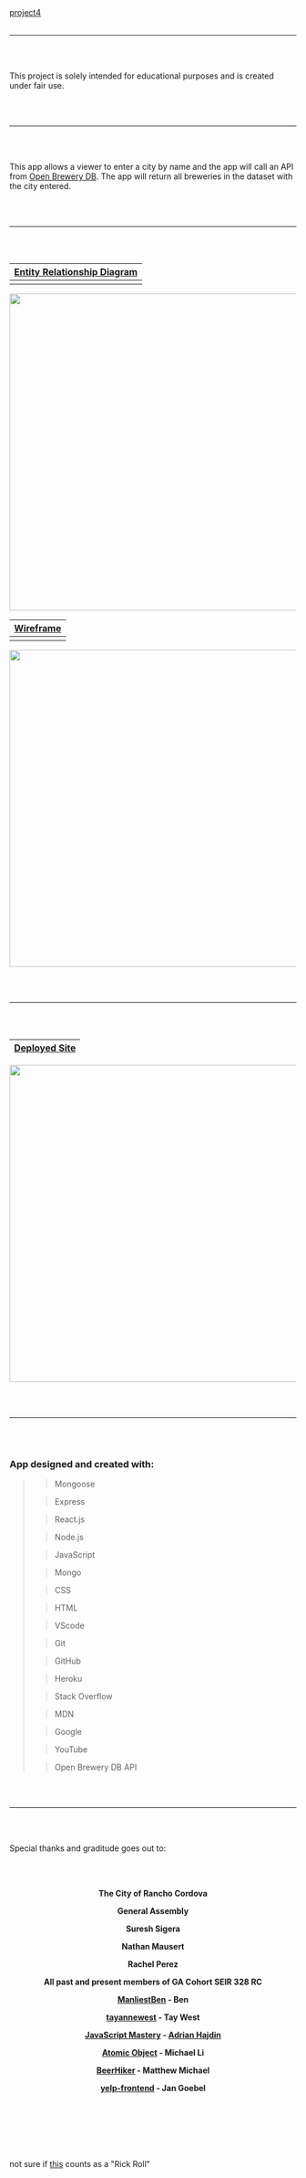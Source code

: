<br></br>
[project4](https://sei-project4.herokuapp.com/)
<br></br>
<hr></hr>
<br></br>

This project is solely intended for educational purposes and is created under fair use.

<br></br>
<hr></hr>
<br></br>

This app allows a viewer to enter a city by name and the app will call an API from [Open Brewery DB](https://www.openbrewerydb.org/). The app will return all breweries in the dataset with the city entered.

<br></br>
<hr></hr>
<br></br>

| [Entity Relationship Diagram](https://lucid.app/lucidchart/0fc90dac-68fe-4d7f-a46b-9305917570da/edit?viewport_loc=-353%2C-177%2C2512%2C1336%2C0_0&invitationId=inv_a0514ed6-827a-4b52-b82e-c2c1c0754a55#) |
| :-: |
| |
<p align="center">
    <img src="https://i.imgur.com/Gs5RtcB.png" width="555" height="555" />
</p>


| [Wireframe](https://whimsical.com/project04-GgLHT2EskrHn25ze5eMxgn) |
| :-: |
| |
<p align="center">
    <img src="https://i.imgur.com/G7Z9yC2.png" width="555" height="555" />
</p>

<br></br>
<hr></hr>
<br></br>

| [Deployed Site](https://sei-project4.herokuapp.com/) |
| :-: |
<p align="center">
    <img src="https://i.imgur.com/9t8vUKs.png" width="555" height="555" />
</p>

<br></br>
<hr></hr>
<br></br>

<h3>App designed and created with: </h3>

>
>> Mongoose
> 
>> Express 
> 
>> React.js 
> 
>> Node.js 
>
>> JavaScript
> 
>> Mongo
> 
>> CSS
> 
>> HTML
> 
>> VScode 
> 
>> Git
> 
>> GitHub
> 
>> Heroku
> 
>> Stack Overflow
> 
>> MDN
> 
>> Google
> 
>> YouTube
> 
>> Open Brewery DB API
> 

<br></br>
<hr></hr>
<br></br>

Special thanks and graditude goes out to:

<br></br>

<center>

<strong>The City of Rancho Cordova</strong>

<strong>General Assembly</strong>

<strong>Suresh Sigera</strong>

<strong>Nathan Mausert</strong>

<strong>Rachel Perez</strong>

<strong>All past and present members of GA Cohort SEIR 328 RC</strong>

<strong>[ManliestBen](https://github.com/ManliestBen/ManliestBen) - Ben</strong>

<strong>[tayannewest](https://github.com/tayannewest/tayannewest) - Tay West</strong>

<strong>[JavaScript Mastery](https://www.youtube.com/c/JavaScriptMastery) - [Adrian Hajdin](https://github.com/adrianhajdin)</strong>

<strong>[Atomic Object](https://spin.atomicobject.com/2022/01/31/yelp-api-react-native-app/) - Michael Li</strong>

<strong>[BeerHiker](https://github.com/matthewemichael/BeerHiker) - Matthew Michael</strong>

<strong>[yelp-frontend](https://github.com/productioncoder/yelp-frontend) - Jan Goebel</strong>

</center>

<br></br>
<br></br>
<br></br>
not sure if [this](https://youtu.be/qPJuzB8CL8o) counts as a "Rick Roll"
<br></br>